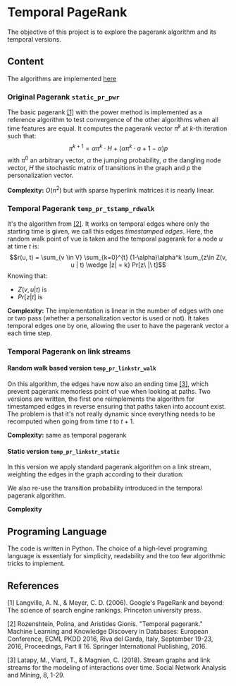 # Temporal PageRank

The objective of this project is to explore the pagerank algorithm and its temporal versions.

## Content

The algorithms are implemented [here](./src/pagerank.py)

### Original Pagerank ```static_pr_pwr```
The basic pagerank [[1]](#1) with the power method is implemented as a reference algorithm to test convergence of the other algorithms when all time features are equal.
It computes the pagerank vector $\pi^k$ at $k$-th iteration such that:
$$\pi^{k+1} = \alpha \pi^k \cdot H + (\alpha \pi^k \cdot a + 1-\alpha) p$$
with $\pi^0$ an arbitrary vector, $\alpha$ the jumping probability, $a$ the dangling node vector, $H$ the stochastic matrix of transitions in the graph and $p$ the personalization vector.

**Complexity:** $O(n^2)$ but with sparse hyperlink matrices it is nearly linear.

### Temporal Pagerank ```temp_pr_tstamp_rdwalk```
It's the algorithm from [[2]](#2). It works on temporal edges where only the starting time is given, we call this edges *timestamped edges*.
Here, the random walk point of vue is taken and the temporal pagerank for a node $u$ at time $t$ is:
$$r(u, t) = \sum_{v \in V} \sum_{k=0}^{t} (1-\alpha)\alpha^k \sum_{z\in Z(v, u | t) \wedge |z| = k} Pr[z\ |\ t]$$
Knowing that:
- $Z(v, u|t)$ is
- $Pr[z|t]$ is

**Complexity:** The implementation is linear in the number of edges with one or two pass (whether a personalization vector is used or not). It takes temporal edges one by one, allowing the user to have the pagerank vector a each time step.

### Temporal Pagerank on link streams

#### Random walk based version ```temp_pr_linkstr_walk```
On this algorithm, the edges have now also an ending time [[3]](#3), which prevent pagerank memorless point of vue when looking at paths. Two versions are written, the first one reimplements the algorithm for timestamped edges in reverse ensuring that paths taken into account exist. The problem is that it's not really dynamic since everything needs to be recomputed when going from time $t$ to $t+1$. 

**Complexity:** same as temporal pagerank

#### Static version ```temp_pr_linkstr_static```
In this version we apply standard pagerank algorithm on a link stream, weighting the edges in the graph according to their duration:

We also re-use the transition probability introduced in the temporal pagerank algorithm.

**Complexity**

## Programing Language

The code is written in Python. The choice of a high-level programing language is essentialy for simplicity, readability and the too few algorithmic tricks to implement.

## References

<a id="1">[1]</a> 
Langville, A. N., & Meyer, C. D. (2006). Google's PageRank and beyond: The science of search engine rankings. Princeton university press.

<a id="2">[2]</a> 
Rozenshtein, Polina, and Aristides Gionis. "Temporal pagerank." Machine Learning and Knowledge Discovery in Databases: European Conference, ECML PKDD 2016, Riva del Garda, Italy, September 19-23, 2016, Proceedings, Part II 16. Springer International Publishing, 2016.

<a id="3">[3]</a> 
Latapy, M., Viard, T., & Magnien, C. (2018). Stream graphs and link streams for the modeling of interactions over time. Social Network Analysis and Mining, 8, 1-29.


